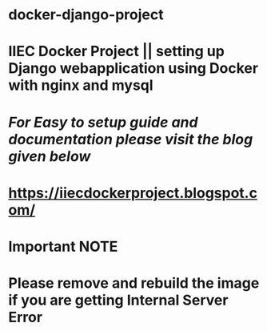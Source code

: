 # docker-django-project
# IIEC Docker Project || setting up Django webapplication using Docker with nginx and mysql

# *For Easy to setup guide and documentation please visit the blog given below*

# https://iiecdockerproject.blogspot.com/

# Important NOTE
# Please remove and rebuild the image if you are getting Internal Server Error
